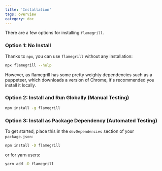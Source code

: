 ```yaml
---
title: 'Installation'
tags: overview
category: doc
---
```


There are a few options for installing `flamegrill`.

### Option 1: No Install

Thanks to `npx`, you can use `flamegrill` without any installation:

```bash
npx flamegrill --help
```
However, as flamegrill has some pretty weighty dependencies such as a puppeteer, which downloads a version of Chrome, it's recommended you install it locally.

### Option 2: Install and Run Globally (Manual Testing)

```bash
npm install -g flamegrill
```

### Option 3: Install as Package Dependency (Automated Testing)

To get started, place this in the `devDependencies` section of your `package.json`:

```bash
npm install -D flamegrill
```

or for yarn users:

```bash
yarn add -D flamegrill
```
